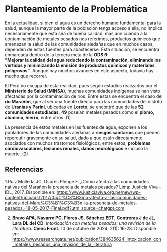 
# Planteamiento de la Problemática

En la actualidad, si bien el agua es un derecho humano fundamental para la salud, aunque la mayor parte de la población tenga acceso a ella, no implica necesariamente que esta sea de buena calidad, más aún cuando a la contaminación de metales pesados nos referimos, productos químicos que amenazan la salud de las comunidades aledañas que en muchos casos, dependen de estas fuentes para abastecerse. Esta situación, se encuentra enmarcada dentro de la tercera meta de la **ODS 6**:  
**"Mejorar la calidad del agua reduciendo la contaminación, eliminando los vertidos y minimizando la emisión de productos químicos y materiales peligrosos"**. Aunque hay muchos avances en este aspecto, todavía hay mucho que recorrer.

El Perú no escapa de esta realidad, pues según estudios realizados por el **Ministerio de Salud (MINSA)**, muchas comunidades indígenas se han visto afectadas por la contaminación de ríos. Entre estas se encuentra el caso del **río Marañón**, que al ser una fuente directa para las comunidades del distrito de **Uranias y Parini**, ubicadas en **Loreto**, se encontró que de las **52 comunidades estudiadas**, **49** poseían metales pesados como el **plomo, aluminio, hierro**, entre otros. (1)

La presencia de estos metales en las fuentes de agua, exponen a los pobladores de las comunidades aledañas a **riesgos sanitarios** que pueden repercutir gravemente en su salud, dado a que están directamente asociados con muchos trastornos fisiológicos, entre estos, **problemas cardiovasculares, lesiones renales, daños neurológicos** e incluso la muerte. (2)

## Referencias

1.Ruiz Molleda JC, Osores Plenge F. ¿Cómo afecta a las comunidades nativas del Marañón la presencia de metales pesados? Lima: Justicia Viva - IDL; 2017. Disponible en: https://www.justiciaviva.org.pe/new/wp-content/uploads/2017/05/C%C3%B3mo-afecta-a-las-comunidades-nativas-del-Mara%C3%B1%C3%B3n-la-presencia-de-metales-pesados.-18-05-2017-Final.pdf?utm_source=chatgpt.com


2. **Bravo APA**, **Navarro PC**, **Flores JS**, **Sánchez EDT**, **Contreras J de JL**, **Lara DL del CD**. *Intoxicación con metales pesados: una revisión de la literatura.* **Cienc Front.** 10 de octubre de 2024; 2(1): 16-28. Disponible en:   https://www.researchgate.net/publication/384635624_Intoxicacion_con_metales_pesados_una_revision_de_la_literatura

